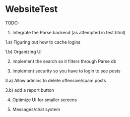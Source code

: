 # WebsiteTest
TODO:

1) Integrate the Parse backend (as attempted in test.html)

  1.a) Figuring out how to cache logins
  
  1.b) Organizing UI
  
2) Implement the search so it filters through Parse db

3) Implement security so you have to login to see posts

  3.a) Allow admins to delete offensive/spam posts
  
  3.b) add a report button
  
4) Optimize UI for smaller screens

5) Messages/chat system
